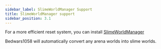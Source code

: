 ```yaml
---
sidebar_label: SlimeWorldManager Support
title: SlimeWorldManager support
sidebar_position: 3.1
---
```

For a more efficient reset system, you can install [SlimeWorldManager](https://www.spigotmc.org/resources/slimeworldmanager.69974/)

Bedwars1058 will automatically convert any arena worlds into slime worlds.